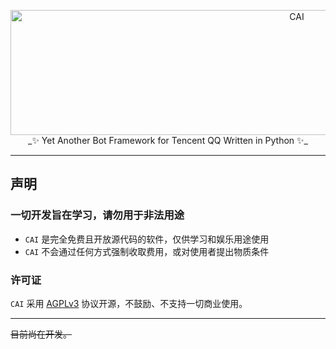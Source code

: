 <p align="center">
  <a href="#"><img src="https://raw.githubusercontent.com/yanyongyu/CAI/master/docs/assets/logo_text.png" width="900" height="200" alt="CAI"></a>
  _✨ Yet Another Bot Framework for Tencent QQ Written in Python ✨_
</p>

---

## 声明

### 一切开发旨在学习，请勿用于非法用途

- `CAI` 是完全免费且开放源代码的软件，仅供学习和娱乐用途使用
- `CAI` 不会通过任何方式强制收取费用，或对使用者提出物质条件

### 许可证

`CAI` 采用 [AGPLv3](LICENSE) 协议开源，不鼓励、不支持一切商业使用。

---

~~目前尚在开发。~~

